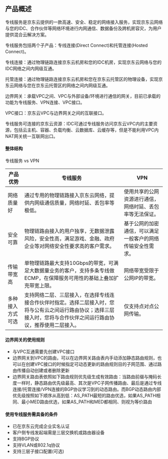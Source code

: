 ## **产品概述**

专线服务是京东云提供的一款高速、安全、稳定的网络接入服务，实现京东云网络与您的IDC、合作伙伴等网络环境进行内网通信、数据备份及跨机房容灾，为用户提供混合云解决方案。



专线服务包括两个子产品：专线连接(Direct Connect)和托管连接(Hosted Connect)。



专线连接：通过物理链路连接京东云机房和您的IDC机房，实现京东云网络与您的IDC网络之间内网级互通。

托管连接：通过物理链路连接京东云机房和您在京东云托管区的物理设备，实现京东云网络与您在京东云托管区的网络之间内网级互通。

边界网关：承载VPC之间、VPC与外部设备/环境进行通信的网关，目前已承载的功能为专线服务、VPN连接、VPC接口。

VPC接口：京东云VPC与边界网关之间的互联接口。

专线服务可连接的京东云资源：IDC可通过专线服务访问京东云VPC内的主要资源，包括云主机、容器、负载均衡、云数据库、云缓存等，但是不能利用VPC内NAT网关统一互联网出口。



#### **整体结构**

专线服务 vs VPN

| **产品优势**     | **专线服务**                                                 | **VPN**                                                    |
| ---------------- | ------------------------------------------------------------ | ---------------------------------------------------------- |
| 网络质量好       | 通过专用的物理链路接入京东云网络，提供内网级通信质量，网络时延、丢包率等极低。 | 使用共享的公网资源进行通信，网络时延、丢包率等无法保证。   |
| 安全可靠         | 物理链路由接入的用户独享，无数据泄露风险，安全性高，满足游戏、金融、政府企业等对网络安全性要求高的客户需求。 | 基于公网的加密通信，可以满足一般客户的网络传输安全性需求。 |
| 传输带宽高       | 单物理链路最大支持10Gbps的带宽，可满足大数据量业务的客户，支持多条专线做ECMP，在保障服务可用性的基础上叠加扩充带宽上限。 | 网络带宽受限于公网IP的带宽。                               |
| 多种接入方式可选 | 支持网络二层、三层接入，在选择专线连接合作伙伴时指定。选择二层接入时，您将与公有云之间运行路由协议；选择三层接入时，您将与合作伙伴之间运行路由协议，推荐使用二层接入。 | 仅支持点对点公网传输。                                     |



#### **边界网关的使用规则**

- 与VPC互通需要先创建VPC接口
- 边界网关到VPC的路由，可以在边界网关路由表内手动添加静态路由规则，也可以在创建VPC接口的时候指定可动态更新的路由规则目的子网范围、通过路由传播自动创建或者删除更新
- 边界网关路由表依照如下路由规则优先级生成有效路由：当路由前缀与掩码长度一样时，静态路由优先级最高、其次是VPC子网传播路由、最后是通过专线连接/托管连接/VPN连接的BGP协议学习到的动态路由。而BGP动态路由内部优先级按照如下顺序从高到低：AS_PATH最短的路由优选，如果AS_PATH相同、最小MED路由优选，如果AS_PATH和MED都相同、则视为等价路由

#### **使用专线服务需具备的条件**

- 已在京东云完成企业实名认证
- 客户侧专线发起端需是三层交换机或路由器设备
- 支持BGP协议
- 支持VLAN或802.1q协议
- 支持三层子接口配置(可选)

